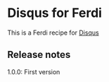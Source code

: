 # Disqus for Ferdi

This is a Ferdi recipe for [Disqus](https://disqus.com/)

## Release notes

1.0.0: First version